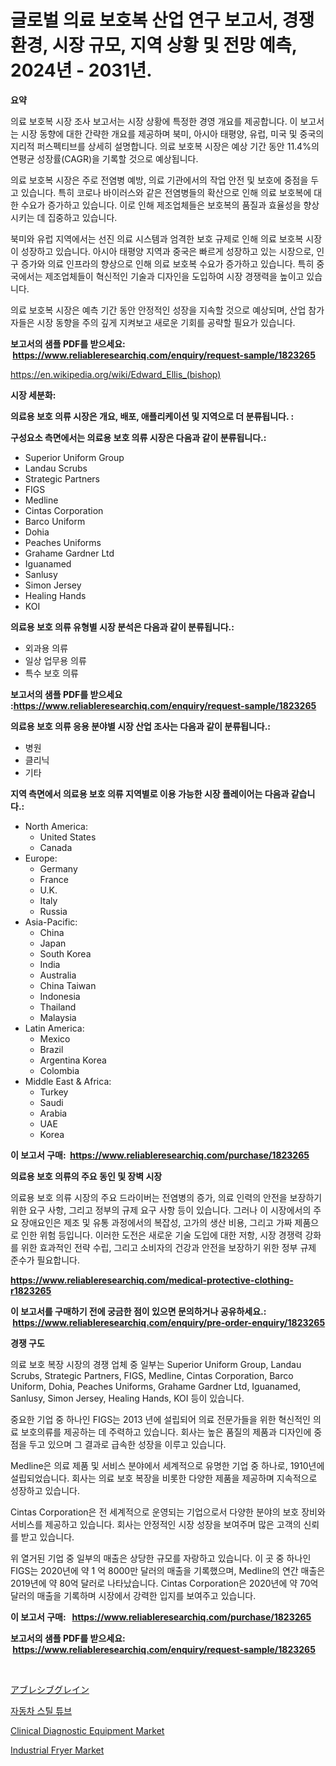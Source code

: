 <p><h1>글로벌 의료 보호복 산업 연구 보고서, 경쟁 환경, 시장 규모, 지역 상황 및 전망 예측, 2024년 - 2031년.</h1></p><p><strong>요약</strong></p>
<p><p>의료 보호복 시장 조사 보고서는 시장 상황에 특정한 경영 개요를 제공합니다. 이 보고서는 시장 동향에 대한 간략한 개요를 제공하며 북미, 아시아 태평양, 유럽, 미국 및 중국의 지리적 퍼스펙티브를 상세히 설명합니다. 의료 보호복 시장은 예상 기간 동안 11.4%의 연평균 성장률(CAGR)을 기록할 것으로 예상됩니다.</p><p>의료 보호복 시장은 주로 전염병 예방, 의료 기관에서의 작업 안전 및 보호에 중점을 두고 있습니다. 특히 코로나 바이러스와 같은 전염병들의 확산으로 인해 의료 보호복에 대한 수요가 증가하고 있습니다. 이로 인해 제조업체들은 보호복의 품질과 효율성을 향상시키는 데 집중하고 있습니다.</p><p>북미와 유럽 지역에서는 선진 의료 시스템과 엄격한 보호 규제로 인해 의료 보호복 시장이 성장하고 있습니다. 아시아 태평양 지역과 중국은 빠르게 성장하고 있는 시장으로, 인구 증가와 의료 인프라의 향상으로 인해 의료 보호복 수요가 증가하고 있습니다. 특히 중국에서는 제조업체들이 혁신적인 기술과 디자인을 도입하여 시장 경쟁력을 높이고 있습니다.</p><p>의료 보호복 시장은 예측 기간 동안 안정적인 성장을 지속할 것으로 예상되며, 산업 참가자들은 시장 동향을 주의 깊게 지켜보고 새로운 기회를 공략할 필요가 있습니다.</p></p>
<p><strong>보고서의 샘플 PDF를 받으세요: &nbsp;<a href="https://www.reliableresearchiq.com/enquiry/request-sample/1823265">https://www.reliableresearchiq.com/enquiry/request-sample/1823265</a></strong></p>
<p><a href="https://en.wikipedia.org/wiki/Edward_Ellis_(bishop)">https://en.wikipedia.org/wiki/Edward_Ellis_(bishop)</a></p>
<p><strong>시장 세분화:</strong></p>
<p><strong> 의료용 보호 의류 시장은 개요, 배포, 애플리케이션 및 지역으로 더 분류됩니다. :</strong></p>
<p><strong>구성요소 측면에서는 의료용 보호 의류 시장은 다음과 같이 분류됩니다.:</strong></p>
<p><ul><li>Superior Uniform Group</li><li>Landau Scrubs</li><li>Strategic Partners</li><li>FIGS</li><li>Medline</li><li>Cintas Corporation</li><li>Barco Uniform</li><li>Dohia</li><li>Peaches Uniforms</li><li>Grahame Gardner Ltd</li><li>Iguanamed</li><li>Sanlusy</li><li>Simon Jersey</li><li>Healing Hands</li><li>KOI</li></ul></p>
<p><strong> 의료용 보호 의류 유형별 시장 분석은 다음과 같이 분류됩니다.:</strong></p>
<p><ul><li>외과용 의류</li><li>일상 업무용 의류</li><li>특수 보호 의류</li></ul></p>
<p><strong>보고서의 샘플 PDF를 받으세요 :<a href="https://www.reliableresearchiq.com/enquiry/request-sample/1823265">https://www.reliableresearchiq.com/enquiry/request-sample/1823265</a></strong></p>
<p><strong> 의료용 보호 의류 응용 분야별 시장 산업 조사는 다음과 같이 분류됩니다.:</strong></p>
<p><ul><li>병원</li><li>클리닉</li><li>기타</li></ul></p>
<p><strong>지역 측면에서 의료용 보호 의류 지역별로 이용 가능한 시장 플레이어는 다음과 같습니다.:</strong></p>
<p><ul>
    <li>
        North America:
        <ul>
            <li>United States</li>
            <li>Canada</li>
        </ul>
    </li>
    <li>
        Europe:
        <ul>
            <li>Germany</li>
            <li>France</li>
            <li>U.K.</li>
            <li>Italy</li>
            <li>Russia</li>
        </ul>
    </li>
    <li>
        Asia-Pacific:
        <ul>
            <li>China</li>
            <li>Japan</li>
            <li>South Korea</li>
            <li>India</li>
            <li>Australia</li>
            <li>China Taiwan</li>
            <li>Indonesia</li>
            <li>Thailand</li>
            <li>Malaysia</li>
        </ul>
    </li>
    <li>
        Latin America:
        <ul>
            <li>Mexico</li>
            <li>Brazil</li>
            <li>Argentina Korea</li>
            <li>Colombia</li>
        </ul>
    </li>
    <li>
        Middle East & Africa:
        <ul>
            <li>Turkey</li>
            <li>Saudi</li>
            <li>Arabia</li>
            <li>UAE</li>
            <li>Korea</li>
        </ul>
    </li>
    </ul></p>
<p><strong>이 보고서 구매: &nbsp;<a href="https://www.reliableresearchiq.com/purchase/1823265">https://www.reliableresearchiq.com/purchase/1823265</a></strong></p>
<p><strong>의료용 보호 의류의 주요 동인 및 장벽 시장</strong></p>
<p><p>의료용 보호 의류 시장의 주요 드라이버는 전염병의 증가, 의료 인력의 안전을 보장하기 위한 요구 사항, 그리고 정부의 규제 요구 사항 등이 있습니다. 그러나 이 시장에서의 주요 장애요인은 제조 및 유통 과정에서의 복잡성, 고가의 생산 비용, 그리고 가짜 제품으로 인한 위험 등입니다. 이러한 도전은 새로운 기술 도입에 대한 저항, 시장 경쟁력 강화를 위한 효과적인 전략 수립, 그리고 소비자의 건강과 안전을 보장하기 위한 정부 규제 준수가 필요합니다.</p></p>
<p><strong><a href="https://www.reliableresearchiq.com/medical-protective-clothing-r1823265">https://www.reliableresearchiq.com/medical-protective-clothing-r1823265</a></strong></p>
<p><strong>이 보고서를 구매하기 전에 궁금한 점이 있으면 문의하거나 공유하세요.: &nbsp;<a href="https://www.reliableresearchiq.com/enquiry/pre-order-enquiry/1823265">https://www.reliableresearchiq.com/enquiry/pre-order-enquiry/1823265</a></strong></p>
<p><strong>경쟁 구도</strong></p>
<p><p>의료 보호 복장 시장의 경쟁 업체 중 일부는 Superior Uniform Group, Landau Scrubs, Strategic Partners, FIGS, Medline, Cintas Corporation, Barco Uniform, Dohia, Peaches Uniforms, Grahame Gardner Ltd, Iguanamed, Sanlusy, Simon Jersey, Healing Hands, KOI 등이 있습니다.</p><p>중요한 기업 중 하나인 FIGS는 2013 년에 설립되어 의료 전문가들을 위한 혁신적인 의료 보호의류를 제공하는 데 주력하고 있습니다. 회사는 높은 품질의 제품과 디자인에 중점을 두고 있으며 그 결과로 급속한 성장을 이루고 있습니다.</p><p>Medline은 의료 제품 및 서비스 분야에서 세계적으로 유명한 기업 중 하나로, 1910년에 설립되었습니다. 회사는 의료 보호 복장을 비롯한 다양한 제품을 제공하며 지속적으로 성장하고 있습니다.</p><p>Cintas Corporation은 전 세계적으로 운영되는 기업으로서 다양한 분야의 보호 장비와 서비스를 제공하고 있습니다. 회사는 안정적인 시장 성장을 보여주며 많은 고객의 신뢰를 받고 있습니다.</p><p>위 열거된 기업 중 일부의 매출은 상당한 규모를 자랑하고 있습니다. 이 곳 중 하나인 FIGS는 2020년에 약 1 억 8000만 달러의 매출을 기록했으며, Medline의 연간 매출은 2019년에 약 80억 달러로 나타났습니다. Cintas Corporation은 2020년에 약 70억 달러의 매출을 기록하며 시장에서 강력한 입지를 보여주고 있습니다.</p></p>
<p><strong>이 보고서 구매: &nbsp; <a href="https://www.reliableresearchiq.com/purchase/1823265">https://www.reliableresearchiq.com/purchase/1823265</a></strong></p>
<p><strong>보고서의 샘플 PDF를 받으세요: &nbsp;<a href="https://www.reliableresearchiq.com/enquiry/request-sample/1823265">https://www.reliableresearchiq.com/enquiry/request-sample/1823265</a></strong><strong></strong></p>
<p>&nbsp;</p>
<p><p><a href="https://github.com/DanykaKilback/Market-Research-Report-List-2/blob/main/5288695946.md">アブレシブグレイン</a></p><p><a href="https://github.com/LuckeyCorbin/Market-Research-Report-List-1/blob/main/74831134547.md">자동차 스틸 튜브</a></p><p><a href="https://github.com/sarohimweaach77/Market-Research-Report-List-1/blob/main/clinical-diagnostic-equipment-market.md">Clinical Diagnostic Equipment Market</a></p><p><a href="https://github.com/ajiariaa/Market-Research-Report-List-1/blob/main/industrial-fryer-market.md">Industrial Fryer Market</a></p></p>